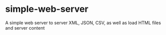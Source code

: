# simple-web-server
A simple web server to server XML, JSON, CSV, as well as load HTML files and server content
